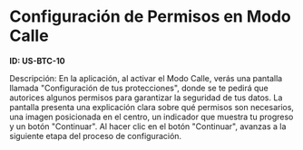 # Configuración de Permisos en Modo Calle

**ID: US-BTC-10**

Descripción: En la aplicación, al activar el Modo Calle, verás una pantalla llamada "Configuración de tus protecciones", donde se te pedirá que autorices algunos permisos para garantizar la seguridad de tus datos. La pantalla presenta una explicación clara sobre qué permisos son necesarios, una imagen posicionada en el centro, un indicador que muestra tu progreso y un botón "Continuar". Al hacer clic en el botón "Continuar", avanzas a la siguiente etapa del proceso de configuración.